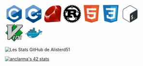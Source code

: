 <!-- *********************************************************************** -->
<!--                                                                         -->
<!--                                                      :::      ::::::::  -->
<!-- README.md                                          :+:      :+:    :+:  -->
<!--                                                  +:+ +:+         +:+    -->
<!-- By: anclarma <marvin@42.fr>                    +#+  +:+       +#+       -->
<!--                                              +#+#+#+#+#+   +#+          -->
<!-- Created: 2021/06/09 14:11:03 by anclarma          #+#    #+#            -->
<!-- Updated: 2021/06/09 14:11:03 by anclarma         ###   ########.fr      -->
<!--                                                                         -->
<!-- *********************************************************************** -->

<!--[LANGUAGE FAVORIS]-->
<p align="left">
  <img src="https://raw.githubusercontent.com/devicons/devicon/2809b567852a4648062a2d3e7c1c531367458c0b/icons/c/c-original.svg" alt="c" width="60" height="60" />
  <img src="https://raw.githubusercontent.com/devicons/devicon/2809b567852a4648062a2d3e7c1c531367458c0b/icons/cplusplus/cplusplus-original.svg" alt="cplusplus" width="60" height="60" />
  <img src="https://raw.githubusercontent.com/devicons/devicon/2809b567852a4648062a2d3e7c1c531367458c0b/icons/ruby/ruby-original.svg" alt="ruby" width="60" height="60" />
  <img src="https://raw.githubusercontent.com/devicons/devicon/master/icons/rust/rust-original.svg" alt="rust" width="60" height="60" />
  <img src="https://raw.githubusercontent.com/devicons/devicon/2809b567852a4648062a2d3e7c1c531367458c0b/icons/html5/html5-original.svg" alt="html" width="60" height="60" />
  <img src="https://raw.githubusercontent.com/devicons/devicon/2809b567852a4648062a2d3e7c1c531367458c0b/icons/css3/css3-original.svg" alt="css" width="60" height="60" />
  <img src="https://raw.githubusercontent.com/devicons/devicon/2809b567852a4648062a2d3e7c1c531367458c0b/icons/bash/bash-original.svg" alt="bash" width="60" height="60" />
  <img src="https://raw.githubusercontent.com/devicons/devicon/2809b567852a4648062a2d3e7c1c531367458c0b/icons/vim/vim-original.svg" alt="vim" width="60" height="60" />
  <img src="https://raw.githubusercontent.com/devicons/devicon/2809b567852a4648062a2d3e7c1c531367458c0b/icons/docker/docker-original.svg" alt="docker" width="60" height="60" />
</p>

![Les Stats GitHub de Alisterd51](https://github-readme-stats.vercel.app/api?username=alisterd51&show_icons=true&theme=radical)

[![anclarma's 42 stats](https://badge42.vercel.app/api/v2/cl2jlfmda000609jtiwp4ud2y/stats?cursusId=21&coalitionId=45)](https://github.com/JaeSeoKim/badge42)

<!--
**alisterd51/alisterd51** is a ✨ _special_ ✨ repository because its `README.md` (this file) appears on your GitHub profile.

Here are some ideas to get you started:

- 🔭 I’m currently working on ...
- 🌱 I’m currently learning ...
- 👯 I’m looking to collaborate on ...
- 🤔 I’m looking for help with ...
- 💬 Ask me about ...
- 📫 How to reach me: ...
- 😄 Pronouns: ...
- ⚡ Fun fact: ...
-->
